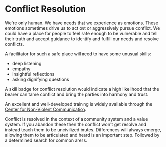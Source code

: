 # Conflict Resolution
We're only human. We have needs that we experience as emotions. These emotions sometimes drive us to act out or aggressively pursue conflict. We could have a place for people to feel safe enough to be vulnerable and tell their truth and accept guidance to identify and fulfill our needs and resolve conflicts.

A facilitator for such a safe place will need to have some unusual skills:

- deep listening
- empathy
- insightful reflections
- asking dignifying questions

A skill badge for conflict resolution would indicate a high likelihood that the bearer can tame conflict and bring the parties into harmony and trust.

An excellent and well-developed training is widely available through the [Center for Non-Violent Communication](https://www.cnvc.org/). 

Conflict is resolved in the context of a community system and a value system. If you abandon these then the conflict won't get resolve and instead teach them to be uncivilized brutes. Differences will always emerge, allowing them to be articulated and heard is an important step. Followed by a determined search for common areas.